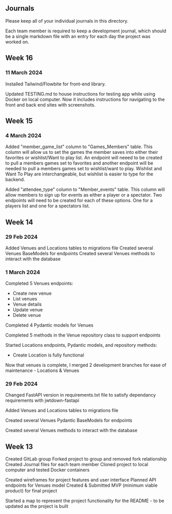 ## Journals

Please keep all of your individual journals in this directory.

Each team member is required to keep a development journal, which should be a single markdown file with an entry for each day the project was worked on.

## Week 16

### 11 March 2024

Installed Tailwind/Flowbite for front-end library.

Updated TESTING.md to house instructions for testing app while using Docker on local computer. Now it includes instructions for navigating to the front and back end sites with screenshots.

## Week 15

### 4 March 2024

Added "member_game_list" column to "Games_Members" table. This column will allow us to
set the games the member saves into either their favorites or wishlist/Want to play list.
An endpoint will neeed to be created to pull a members games set to favorites and another endpoint will be needed to pull a members games set to wishlist/want to play. Wishlist and Want To Play are interchangeable, but wishlist is easier to type for the backend.

Added "attendee_type" column to "Member_events" table. This column will allow members to sign up for events as either a player or a spectator. Two endpoints will need to be created for each of these options. One for a players list and one for a spectators list.

## Week 14

### 29 Feb 2024

Added Venues and Locations tables to migrations file
Created several Venues BaseModels for endpoints
Created several Venues methods to interact with the database


### 1 March 2024

Completed 5 Venues endpoints:
- Create new venue
- List venues
- Venue details
- Update venue
- Delete venue

Completed 4 Pydantic models for Venues

Completed 5 methods in the Venue repository class to support endpoints

Started Locations endpoints, Pydantic models, and repository methods:
- Create Location is fully functional

Now that venues is complete, I merged 2 development branches for ease of maintenance - Locations & Venues

### 29 Feb 2024

Changed FastAPI version in requirements.txt file to satisfy dependancy requirements with jwtdown-fastapi

Added Venues and Locations tables to migrations file

Created several Venues Pydantic BaseModels for endpoints

Created several Venues methods to interact with the database

## Week 13

Created GitLab group
Forked project to group and removed fork relationship
Created Journal files for each team member
Cloned project to local computer and tested Docker containers

Created wireframes for project features and user interface
Planned API endpoints for Venues model
Created & Submitted MVP (minimum viable product) for final project

Started a map to represent the project functionality for the README - to be updated as the project is built
